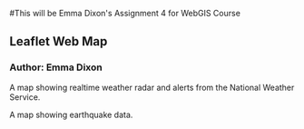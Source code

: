 #This will be Emma Dixon's Assignment 4 for WebGIS Course
## Leaflet Web Map
### Author: Emma Dixon

A map showing realtime weather radar and alerts from the National Weather Service.
<add url>

A map showing earthquake data.
